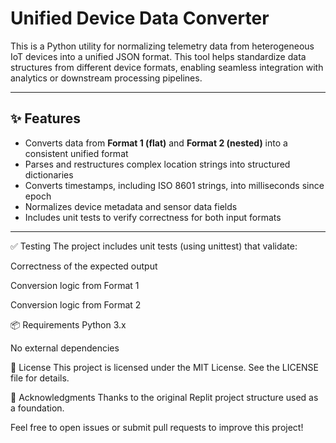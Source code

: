 # Unified Device Data Converter

This is a Python utility for normalizing telemetry data from heterogeneous IoT devices into a unified JSON format. This tool helps standardize data structures from different device formats, enabling seamless integration with analytics or downstream processing pipelines.

---

## ✨ Features

- Converts data from **Format 1 (flat)** and **Format 2 (nested)** into a consistent unified format  
- Parses and restructures complex location strings into structured dictionaries  
- Converts timestamps, including ISO 8601 strings, into milliseconds since epoch  
- Normalizes device metadata and sensor data fields  
- Includes unit tests to verify correctness for both input formats  

---

✅ Testing
The project includes unit tests (using unittest) that validate:

Correctness of the expected output

Conversion logic from Format 1

Conversion logic from Format 2


📦 Requirements
Python 3.x

No external dependencies

📄 License
This project is licensed under the MIT License. See the LICENSE file for details.

🙌 Acknowledgments
Thanks to the original Replit project structure used as a foundation.

Feel free to open issues or submit pull requests to improve this project!


